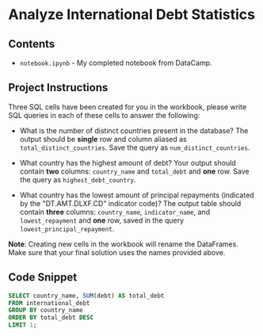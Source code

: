 # Analyze International Debt Statistics

## Contents

- `notebook.ipynb` - My completed notebook from DataCamp.

## Project Instructions

Three SQL cells have been created for you in the workbook, please write SQL queries in each of these cells to answer the following:

- What is the number of distinct countries present in the database? The output should be **single** row and column aliased as `total_distinct_countries`. Save the query as `num_distinct_countries`.

- What country has the highest amount of debt? Your output should contain **two** columns: `country_name` and `total_debt` and **one** row. Save the query as `highest_debt_country`.

- What country has the lowest amount of principal repayments (indicated by the "DT.AMT.DLXF.CD" indicator code)? The output table should contain **three** columns: `country_name`, `indicator_name`, and `lowest_repayment` and **one** row, saved in the query `lowest_principal_repayment`.

**Note**: Creating new cells in the workbook will rename the DataFrames. Make sure that your final solution uses the names provided above.

## Code Snippet

```sql
SELECT country_name, SUM(debt) AS total_debt
FROM international_debt
GROUP BY country_name
ORDER BY total_debt DESC
LIMIT 1;
```
